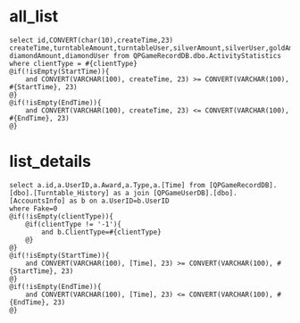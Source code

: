 all_list
===
    select id,CONVERT(char(10),createTime,23) createTime,turntableAmount,turntableUser,silverAmount,silverUser,goldAmount,goldUser,
    diamondAmount,diamondUser from QPGameRecordDB.dbo.ActivityStatistics where clientType = #{clientType}
    @if(!isEmpty(StartTime)){
        and CONVERT(VARCHAR(100), createTime, 23) >= CONVERT(VARCHAR(100), #{StartTime}, 23)
    @}
    @if(!isEmpty(EndTime)){
        and CONVERT(VARCHAR(100), createTime, 23) <= CONVERT(VARCHAR(100), #{EndTime}, 23)
    @}

list_details
===
    select a.id,a.UserID,a.Award,a.Type,a.[Time] from [QPGameRecordDB].[dbo].[Turntable_History] as a join [QPGameUserDB].[dbo].[AccountsInfo] as b on a.UserID=b.UserID 
    where Fake=0
    @if(!isEmpty(clientType)){
        @if(clientType != '-1'){
            and b.ClientType=#{clientType}
        @}
    @}
    @if(!isEmpty(StartTime)){
        and CONVERT(VARCHAR(100), [Time], 23) >= CONVERT(VARCHAR(100), #{StartTime}, 23)
    @}
    @if(!isEmpty(EndTime)){
        and CONVERT(VARCHAR(100), [Time], 23) <= CONVERT(VARCHAR(100), #{EndTime}, 23)
    @}